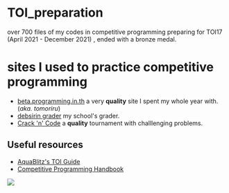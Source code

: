 # TOI_preparation
over 700 files of my codes in competitive programming preparing for TOI17 (April 2021 - December 2021) , ended with a bronze medal.

# sites I used to practice competitive programming
- [beta.programming.in.th](https://beta.programming.in.th) a very **quality** site I spent my whole year with.  (*aka. tomoriru*)
- [debsirin grader](https://grader.debsirin.ac.th/) my school's grader.
- [Crack 'n' Code](https://crackncode.org/) a **quality** tournament with challlenging problems.

## Useful resources
<ul> 
  <li><a href="https://github.com/aquablitz11/toi14-tutorial"> AquaBlitz's TOI Guide </a></li>  
  <li><a href="https://cses.fi/book/book.pdf"> Competitive Programming Handbook </a></li>
</ul>

<img src="https://komarev.com/ghpvc/?username=mark48853&color=ff69b4&style=flat-square&label=จำนวนคน+ส่+อ+ง">
